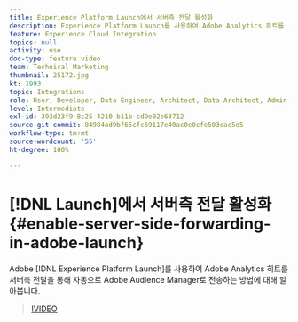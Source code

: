 ```yaml
---
title: Experience Platform Launch에서 서버측 전달 활성화
description: Experience Platform Launch를 사용하여 Adobe Analytics 히트를 서버측 전달을 통해 자동으로 Adobe Audience Manager로 전송하는 방법에 대해 알아봅니다.
feature: Experience Cloud Integration
topics: null
activity: use
doc-type: feature video
team: Technical Marketing
thumbnail: 25172.jpg
kt: 1993
topic: Integrations
role: User, Developer, Data Engineer, Architect, Data Architect, Admin, Leader
level: Intermediate
exl-id: 393d23f9-8c25-4210-b11b-cd9e02e63712
source-git-commit: 84984ad9bf65cfc69117e40ac0e0cfe503cac5e5
workflow-type: tm+mt
source-wordcount: '55'
ht-degree: 100%

---
```


# [!DNL Launch]에서 서버측 전달 활성화 {#enable-server-side-forwarding-in-adobe-launch}

Adobe [!DNL Experience Platform Launch]를 사용하여 Adobe Analytics 히트를 서버측 전달을 통해 자동으로 Adobe Audience Manager로 전송하는 방법에 대해 알아봅니다.

>[!VIDEO](https://video.tv.adobe.com/v/25172?quality=12&learn=on)
